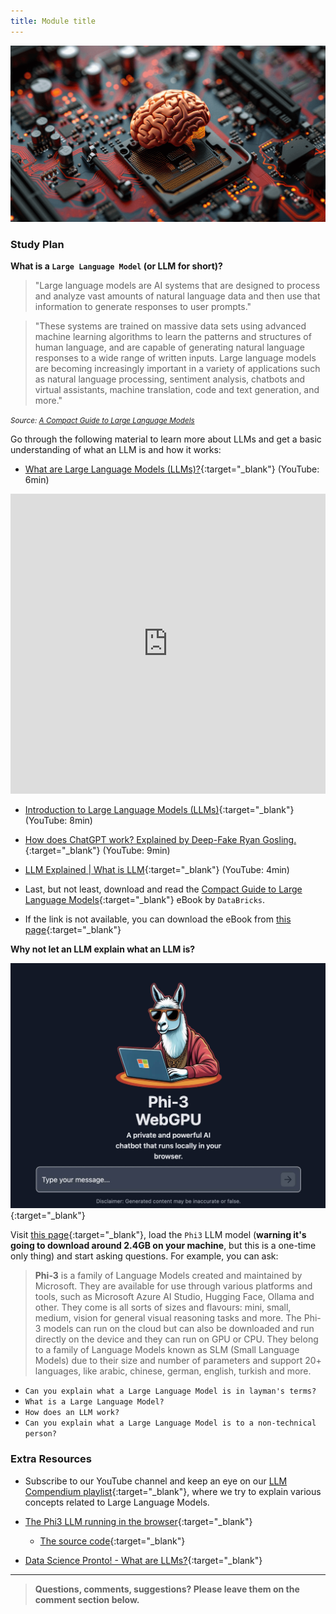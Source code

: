 ```yaml
---
title: Module title
---
```


![](./assets/llm.png)

<!-- ### Schedule

  - [Study](#study-plan-NN)
  - [Exercises](#exercises-NN)
  - [Extra Resources](#extra-resources-NN) -->

### Study Plan

  **What is a `Large Language Model` (or LLM for short)?**

  > "Large language models are AI systems that are designed to process and analyze vast amounts of natural language data and then use that information to generate responses to user prompts." 
  
  > "These systems are trained on massive data sets using advanced machine learning algorithms to learn the patterns and structures of human language, and are capable of generating natural language responses to a wide range of written inputs. Large language models are becoming increasingly important in a variety of applications such as natural language processing, sentiment analysis, chatbots and virtual assistants, machine translation, code and text generation, and more."

  <small>_Source: [A Compact Guide to Large Language Models](https://www.databricks.com/sites/default/files/2023-06/compact-guide-to-large-language-models.pdf)_</small>

  Go through the following material to learn more about LLMs and get a basic understanding of what an LLM is and how it works:

  - [What are Large Language Models (LLMs)?](https://www.youtube.com/watch?v=iR2O2GPbB0E){:target="_blank"} (YouTube: 6min)

  <iframe width="100%" height="480" src="https://www.youtube.com/embed/iR2O2GPbB0E" title="YouTube video player" frameborder="0" allow="accelerometer; autoplay; clipboard-write; encrypted-media; gyroscope; picture-in-picture; web-share" allowfullscreen></iframe>

  - [Introduction to Large Language Models (LLMs)](https://www.youtube.com/watch?v=ibr5wmtinG0){:target="_blank"} (YouTube: 8min)

  - [How does ChatGPT work? Explained by Deep-Fake Ryan Gosling.](https://www.youtube.com/watch?v=xU_MFS_ACrU){:target="_blank"} (YouTube: 9min)

  - [LLM Explained \| What is LLM](https://www.youtube.com/watch?v=67_aMPDk2zw){:target="_blank"} (YouTube: 4min)

  - Last, but not least, download and read the [Compact Guide to Large Language Models](https://pages.databricks.com/rs/094-YMS-629/images/compact-guide-to-large-language-models.pdf){:target="_blank"} eBook by `DataBricks`.
  - If the link is not available, you can download the eBook from [this page](https://www.databricks.com/resources/ebook/tap-full-potential-llm){:target="_blank"}

  **Why not let an LLM explain what an LLM is?**

  [![](./assets/phi3.jpg)](/curriculum/modules/computer_science/artificial_intelligence/llm/experimental-phi3-webgpu/index.html){:target="_blank"}

  Visit [this page](../experimental-phi3-webgpu/index.html){:target="_blank"}, load the `Phi3` LLM model (**warning it's going to download around 2.4GB on your machine**, but this is a one-time only thing) and start asking questions. For example, you can ask:

  > **Phi-3** is a family of Language Models created and maintained by Microsoft. They are available for use through various platforms and tools, such as Microsoft Azure AI Studio, Hugging Face, Ollama and other. They come is all sorts of sizes and flavours: mini, small, medium, vision for general visual reasoning tasks and more. The Phi-3 models can run on the cloud but can also be downloaded and run directly on the device and they can run on GPU or CPU. They belong to a family of Language Models known as SLM (Small Language Models) due to their size and number of parameters and support 20+ languages, like arabic, chinese, german, english, turkish and more.

  - `Can you explain what a Large Language Model is in layman's terms?`  
  - `What is a Large Language Model?`
  - `How does an LLM work?`
  - `Can you explain what a Large Language Model is to a non-technical person?`

<!-- ### Summary -->

<!-- ### Exercises -->

### Extra Resources

  - Subscribe to our YouTube channel and keep an eye on our [LLM Compendium playlist](https://www.youtube.com/playlist?list=PLdo7hJB0agEmQWPHM6kPe1vNUobuR1sUb){:target="_blank"}, where we try to explain various concepts related to Large Language Models.

  - [The Phi3 LLM running in the browser](https://huggingface.co/spaces/Xenova/experimental-phi3-webgpu){:target="_blank"}
    - [The source code](https://huggingface.co/spaces/Xenova/experimental-phi3-webgpu/tree/main){:target="_blank"}

  - [Data Science Pronto! - What are LLMs?](https://www.youtube.com/watch?v=n7VJzw94QfQ){:target="_blank"}

<!-- ### Sources and Attributions -->

---

> **Questions, comments, suggestions? Please leave them on the comment section below.**

<script src="https://utteranc.es/client.js"
  repo="in-tech-gration/WDX-180"
  issue-term="pathname"
  theme="github-dark"
  crossorigin="anonymous"
  async>
</script>